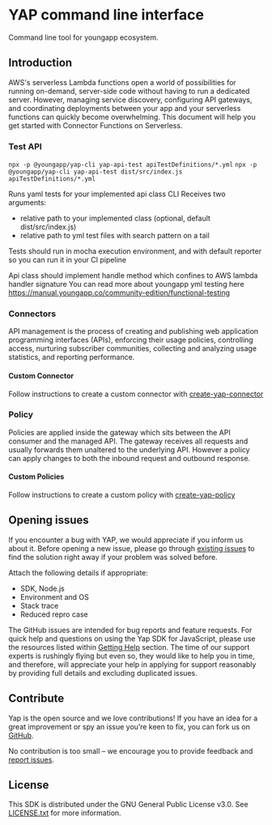 # YAP command line interface
Command line tool for youngapp ecosystem.

## Introduction
AWS's serverless Lambda functions open a world of possibilities for running on-demand, server-side code without having to run a dedicated server. However, managing service discovery, configuring API gateways, and coordinating deployments between your app and your serverless functions can quickly become overwhelming. This document will help you get started with Connector Functions on Serverless.


### Test API

```npx -p @youngapp/yap-cli yap-api-test apiTestDefinitions/*.yml```
```npx -p @youngapp/yap-cli yap-api-test dist/src/index.js apiTestDefinitions/*.yml```

Runs yaml tests for your implemented api class
CLI Receives two arguments: 
* relative path to your implemented class (optional, default dist/src/index.js)
* relative path to yml test files with search pattern on a tail

Tests should run in mocha execution environment, and with default reporter so you can run it in your CI pipeline

Api class should implement handle method which confines to AWS lambda handler signature
You can read more about youngapp yml testing here https://manual.youngapp.co/community-edition/functional-testing

### Connectors
API management is the process of creating and publishing web application programming interfaces (APIs), enforcing their usage policies, controlling access, nurturing subscriber communities, collecting and analyzing usage statistics, and reporting performance.

#### Custom Connector
Follow instructions to create a custom connector with [create-yap-connector](https://github.com/youngapp/create-yap/blob/master/docs/connector.md)

### Policy
Policies are applied inside the gateway which sits between the API consumer and the managed API. The gateway receives all requests and usually forwards them unaltered to the underlying API. However a policy can apply changes to both the inbound request and outbound response.

#### Custom Policies
Follow instructions to create a custom policy with [create-yap-policy](https://github.com/youngapp/create-yap/blob/master/docs/policy.md)


## Opening issues
If you encounter a bug with YAP, we would appreciate if you inform us about it. 
Before opening a new issue, please go through [existing issues](https://github.com/youngapp/yap-cli/issues)
to find the solution right away if your problem was solved before. 

Attach the following details if appropriate: 
- SDK, Node.js
- Environment and OS
- Stack trace
- Reduced repro case

The GitHub issues are intended for bug reports and feature requests. 
For quick help and questions on using the Yap SDK for JavaScript, please use the resources listed within [Getting Help](https://github.com/youngapp/yap-cli#getting-help) section. The time of our support experts is rushingly flying but even so, they would like to help you in time, and therefore, will appreciate your help in applying for support reasonably by providing full details and excluding duplicated issues.

## Contribute
Yap is the open source and we love contributions! If you have an idea for a great improvement or spy an issue you’re keen to fix, you can fork us on [GitHub](https://github.com/youngapp/create-yap).

No contribution is too small – we encourage you to provide feedback and [report issues](https://github.com/youngapp/yap-cli/issues).

## License
This SDK is distributed under the GNU General Public License v3.0. 
See [LICENSE.txt](LICENSE.txt) for more information.
